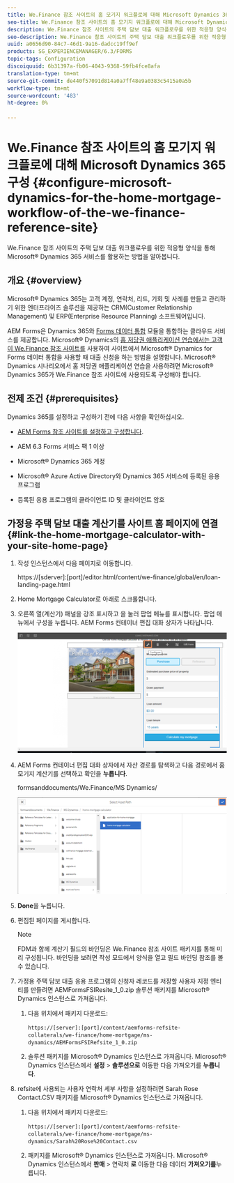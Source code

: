```yaml
---
title: We.Finance 참조 사이트의 홈 모기지 워크플로에 대해 Microsoft Dynamics 365 구성
seo-title: We.Finance 참조 사이트의 홈 모기지 워크플로에 대해 Microsoft Dynamics 365 구성
description: We.Finance 참조 사이트의 주택 담보 대출 워크플로우를 위한 적응형 양식을 통해 Microsoft® Dynamics 365 서비스를 활용하는 방법을 알아봅니다.
seo-description: We.Finance 참조 사이트의 주택 담보 대출 워크플로우를 위한 적응형 양식을 통해 Microsoft® Dynamics 365 서비스를 활용하는 방법을 알아봅니다.
uuid: a0656d90-84c7-46d1-9a16-dadcc19ff9ef
products: SG_EXPERIENCEMANAGER/6.3/FORMS
topic-tags: Configuration
discoiquuid: 6b31397a-fb06-4043-9368-59fb4fce8afa
translation-type: tm+mt
source-git-commit: de440f57091d814a0a7ff48e9a0383c5415a0a5b
workflow-type: tm+mt
source-wordcount: '483'
ht-degree: 0%

---
```



# We.Finance 참조 사이트의 홈 모기지 워크플로에 대해 Microsoft Dynamics 365 구성 {#configure-microsoft-dynamics-for-the-home-mortgage-workflow-of-the-we-finance-reference-site}

We.Finance 참조 사이트의 주택 담보 대출 워크플로우를 위한 적응형 양식을 통해 Microsoft® Dynamics 365 서비스를 활용하는 방법을 알아봅니다.

## 개요 {#overview}

Microsoft® Dynamics 365는 고객 계정, 연락처, 리드, 기회 및 사례를 만들고 관리하기 위한 엔터프라이즈 솔루션을 제공하는 CRM(Customer Relationship Management) 및 ERP(Enterprise Resource Planning) 소프트웨어입니다.

AEM Forms은 Dynamics 365와 [Forms 데이터 통합](/help/forms/using/data-integration.md) 모듈을 통합하는 클라우드 서비스를 제공합니다. Microsoft® Dynamics의 [홈 저당권 애플리케이션 연습에서는 고객이 We.Finance 참조 사이트를](/help/forms/using/finance-reference-site-walkthrough.md#home-mortgage-application-walkthrough-with-microsoft-dynamics) 사용하여 사이트에서 Microsoft® Dynamics for Forms 데이터 통합을 사용할 때 대출 신청을 하는 방법을 설명합니다. Microsoft® Dynamics 시나리오에서 홈 저당권 애플리케이션 연습을 사용하려면 Microsoft® Dynamics 365가 We.Finance 참조 사이트에 사용되도록 구성해야 합니다.

## 전제 조건 {#prerequisites}

Dynamics 365를 설정하고 구성하기 전에 다음 사항을 확인하십시오.

* [AEM Forms 참조 사이트를 설정하고 구성합니다](/help/forms/using/setup-reference-sites.md).

* AEM 6.3 Forms 서비스 팩 1 이상
* Microsoft® Dynamics 365 계정
* Microsoft® Azure Active Directory와 Dynamics 365 서비스에 등록된 응용 프로그램
* 등록된 응용 프로그램의 클라이언트 ID 및 클라이언트 암호

## 가정용 주택 담보 대출 계산기를 사이트 홈 페이지에 연결 {#link-the-home-mortgage-calculator-with-your-site-home-page}

1. 작성 인스턴스에서 다음 페이지로 이동합니다.

   https://[sderver]:[port]/editor.html/content/we-finance/global/en/loan-landing-page.html

1. Home Mortgage Calculator로 아래로 스크롤합니다.
1. 오른쪽 열(계산기) 패널을 강조 표시하고 을 눌러 팝업 메뉴를 표시합니다. 팝업 메뉴에서 구성을 누릅니다. AEM Forms 컨테이너 편집 대화 상자가 나타납니다.

   ![calatorconfigurepanel](assets/calculatorconfigurepanel.png)

1. AEM Forms 컨테이너 편집 대화 상자에서 자산 경로를 탐색하고 다음 경로에서 홈 모기지 계산기를 선택하고 확인을 **누릅니다**.

   formsanddocuments/We.Finance/MS Dynamics/

   ![selectasetpath](assets/selectassetpath.png)

1. **Done**&#x200B;을 누릅니다.
1. 편집된 페이지를 게시합니다.

   >[!NOTE]
   >
   >FDM과 함께 계산기 필드의 바인딩은 We.Finance 참조 사이트 패키지를 통해 미리 구성됩니다. 바인딩을 보려면 작성 모드에서 양식을 열고 필드 바인딩 참조를 볼 수 있습니다.

1. 가정용 주택 담보 대출 응용 프로그램의 신청자 레코드를 저장할 사용자 지정 엔티티를 만들려면 AEMFormsFSIResite_1_0.zip 솔루션 패키지를 Microsoft® Dynamics 인스턴스로 가져옵니다.

   1. 다음 위치에서 패키지 다운로드:

      `https://[server]:[port]/content/aemforms-refsite-collaterals/we-finance/home-mortgage/ms-dynamics/AEMFormsFSIRefsite_1_0.zip`

   1. 솔루션 패키지를 Microsoft® Dynamics 인스턴스로 가져옵니다. Microsoft® Dynamics 인스턴스에서 **설정** > **솔루션으로** 이동한 다음 가져오기를 **누릅니다**.

1. refsite에 사용되는 사용자 연락처 세부 사항을 설정하려면 Sarah Rose Contact.CSV 패키지를 Microsoft® Dynamics 인스턴스로 가져옵니다.

   1. 다음 위치에서 패키지 다운로드:

      `https://[server]:[port]/content/aemforms-refsite-collaterals/we-finance/home-mortgage/ms-dynamics/Sarah%20Rose%20Contact.csv`

   1. 패키지를 Microsoft® Dynamics 인스턴스로 가져옵니다. Microsoft® Dynamics 인스턴스에서 **판매** > 연락처 **로** 이동한 다음 데이터 **가져오기를**&#x200B;누릅니다.

